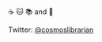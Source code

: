 :coffee: :cat: :books: and :ramen:

Twitter: [@cosmoslibrarian](https://twitter.com/cosmoslibrarian)

